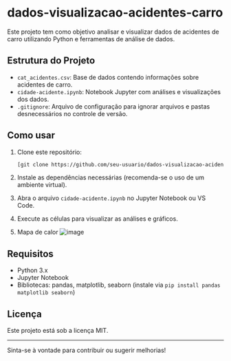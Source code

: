 # dados-visualizacao-acidentes-carro

Este projeto tem como objetivo analisar e visualizar dados de acidentes de carro utilizando Python e ferramentas de análise de dados.

## Estrutura do Projeto

- `cat_acidentes.csv`: Base de dados contendo informações sobre acidentes de carro.
- `cidade-acidente.ipynb`: Notebook Jupyter com análises e visualizações dos dados.
- `.gitignore`: Arquivo de configuração para ignorar arquivos e pastas desnecessários no controle de versão.

## Como usar

1. Clone este repositório:
   ```sh
   [git clone https://github.com/seu-usuario/dados-visualizacao-acidentes-carro.git](https://github.com/AlixNog/dados-visualizacao-acidentes-carro)
   ```
2. Instale as dependências necessárias (recomenda-se o uso de um ambiente virtual).
3. Abra o arquivo `cidade-acidente.ipynb` no Jupyter Notebook ou VS Code.
4. Execute as células para visualizar as análises e gráficos.


2. Mapa de calor
   ![image](https://github.com/user-attachments/assets/b7043aa6-c714-44d5-8851-eed11c2b5ede)

## Requisitos

- Python 3.x
- Jupyter Notebook
- Bibliotecas: pandas, matplotlib, seaborn (instale via `pip install pandas matplotlib seaborn`)

## Licença

Este projeto está sob a licença MIT.

---

Sinta-se à vontade para contribuir ou sugerir melhorias!
